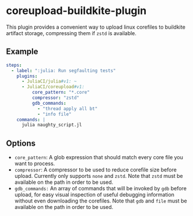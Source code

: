 # coreupload-buildkite-plugin

This plugin provides a convenient way to upload linux corefiles to buildkite artifact storage, compressing them if `zstd` is available.

## Example

```yaml
steps:
  - label: ":julia: Run segfaulting tests"
    plugins:
      - JuliaCI/julia#v1: ~
      - JuliaCI/coreupload#v1:
          core_pattern: "*.core"
          compressor: "zstd"
          gdb_commands:
            - "thread apply all bt"
            - "info file"
    commands: |
      julia naughty_script.jl
```

## Options

* `core_pattern`: A glob expression that should match every core file you want to process.
* `compressor`: A compressor to be used to reduce corefile size before upload.  Currently only supports `none` and `zstd`.  Note that `zstd` must be available on the path in order to be used.
* `gdb_commands:` An array of commands that will be invoked by `gdb` before upload, for easy visual inspection of useful debugging information without even downloading the corefiles.  Note that `gdb` and `file` must be available on the path in order to be used.
